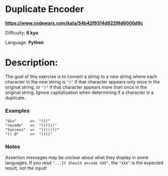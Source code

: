 # Duplicate Encoder

**<https://www.codewars.com/kata/54b42f9314d9229fd6000d9c>**

Difficulty: **6 kyu**

Language: **Python**

# Description:

The goal of this exercise is to convert a string to a new string where each character in the new string is `"("` if that character appears only once in the original string, or `")"` if that character appears more than once in the original string. Ignore capitalization when determining if a character is a duplicate.


### Examples



```
"din"      =>  "((("
"recede"   =>  "()()()"
"Success"  =>  ")())())"
"(( @"     =>  "))((" 

```

### Notes


Assertion messages may be unclear about what they display in some languages. If you read `"...It Should encode XXX"`, the `"XXX"` is the expected result, not the input!


